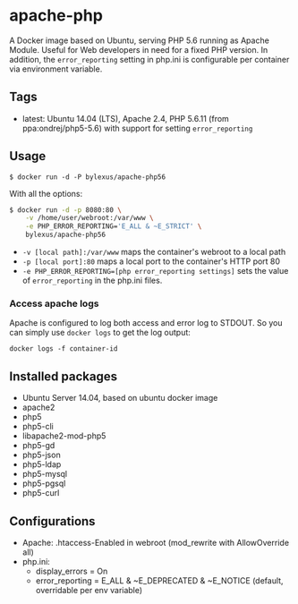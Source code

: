 apache-php
===================================

A Docker image based on Ubuntu, serving PHP 5.6 running as Apache Module. Useful for Web developers in need for a fixed PHP version. In addition, the `error_reporting` setting in php.ini is configurable per container via environment variable.

Tags
-----

* latest: Ubuntu 14.04 (LTS), Apache 2.4, PHP 5.6.11 (from ppa:ondrej/php5-5.6) with support for setting `error_reporting`

Usage
------

```
$ docker run -d -P bylexus/apache-php56
```

With all the options:

```bash
$ docker run -d -p 8080:80 \
    -v /home/user/webroot:/var/www \
    -e PHP_ERROR_REPORTING='E_ALL & ~E_STRICT' \
    bylexus/apache-php56
```

* `-v [local path]:/var/www` maps the container's webroot to a local path
* `-p [local port]:80` maps a local port to the container's HTTP port 80
* `-e PHP_ERROR_REPORTING=[php error_reporting settings]` sets the value of `error_reporting` in the php.ini files.

### Access apache logs

Apache is configured to log both access and error log to STDOUT. So you can simply use `docker logs` to get the log output:

`docker logs -f container-id`


Installed packages
-------------------
* Ubuntu Server 14.04, based on ubuntu docker image
* apache2
* php5
* php5-cli
* libapache2-mod-php5
* php5-gd
* php5-json
* php5-ldap
* php5-mysql
* php5-pgsql
* php5-curl

Configurations
----------------

* Apache: .htaccess-Enabled in webroot (mod_rewrite with AllowOverride all)
* php.ini:
  * display_errors = On
  * error_reporting = E_ALL & ~E_DEPRECATED & ~E_NOTICE (default, overridable per env variable)
